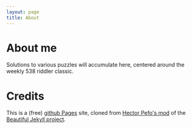 ```yaml
---
layout: page
title: About
---
```


About me
===

Solutions to various puzzles will accumulate here, centered around the weekly 538 riddler classic. 


Credits
===================

This is a (free) [github Pages](https://pages.github.com/) site, cloned from [Hector Pefo's mod](https://github.com/hectorpefo/hectorpefo.github.io) of the [Beautiful Jekyll project](https://github.com/daattali/beautiful-jekyll).
